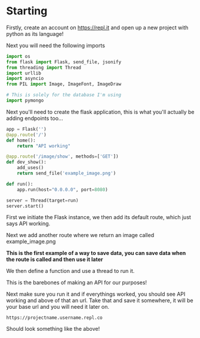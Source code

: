 # Starting

Firstly, create an account on https://repl.it and open up a new project with python as its language!

Next you will need the following imports

```py
import os
from flask import Flask, send_file, jsonify
from threading import Thread
import urllib
import asyncio
from PIL import Image, ImageFont, ImageDraw

# This is solely for the database I'm using
import pymongo
```

Next you'll need to create the flask application, this is what you'll actually be adding endpoints too...

```py
app = Flask('')
@app.route('/')	
def home():
	return "API working"

@app.route('/image/show', methods=['GET'])
def dev_show():
    add_uses()
    return send_file('example_image.png')

def run():
    app.run(host="0.0.0.0", port=8080)

server = Thread(target=run)
server.start()
```

First we initiate the Flask instance, we then add its default route, which just says API working.

Next we add another route where we return an image called example_image.png

**This is the first example of a way to save data, you can save data when the route is called and then use it later**

We then define a function and use a thread to run it.

This is the barebones of making an API for our purposes!

Next make sure you run it and if everythings worked, you should see API working and above of that an url. Take that and save it somewhere, it will be your base url and you will need it later on.

`https://projectname.username.repl.co`

Should look something like the above!